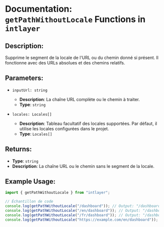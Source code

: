 # Documentation: `getPathWithoutLocale` Functions in `intlayer`

## Description:

Supprime le segment de la locale de l'URL ou du chemin donné si présent. Il fonctionne avec des URLs absolues et des chemins relatifs.

## Parameters:

- `inputUrl: string`

  - **Description**: La chaîne URL complète ou le chemin à traiter.
  - **Type**: `string`

- `locales: Locales[]`
  - **Description**: Tableau facultatif des locales supportées. Par défaut, il utilise les locales configurées dans le projet.
  - **Type**: `Locales[]`

## Returns:

- **Type**: `string`
- **Description**: La chaîne URL ou le chemin sans le segment de la locale.

## Example Usage:

```typescript
import { getPathWithoutLocale } from "intlayer";

// Échantillon de code
console.log(getPathWithoutLocale("/dashboard")); // Output: "/dashboard"
console.log(getPathWithoutLocale("/en/dashboard")); // Output: "/dashboard"
console.log(getPathWithoutLocale("/fr/dashboard")); // Output: "/dashboard"
console.log(getPathWithoutLocale("https://example.com/en/dashboard")); // Output: "https://example.com/dashboard"
```
